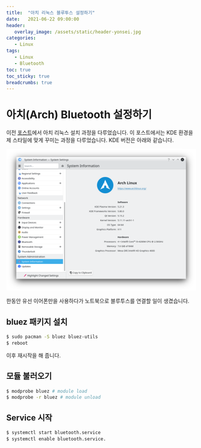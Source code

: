 ```yaml
---
title:  "아치 리눅스 블루투스 설정하기"
date:   2021-06-22 09:00:00
header:
   overlay_image: /assets/static/header-yonsei.jpg
categories: 
   - Linux
tags:
   - Linux
   - Bluetooth
toc: true
toc_sticky: true
breadcrumbs: true
---
```


# 아치(Arch) Bluetooth 설정하기

이전 [포스트](https://sjoon-oh.github.io/archivers/arch-installation)에서 아치 리눅스 설치 과정을 다루었습니다. 이 포스트에서는 KDE 환경을 제 스타일에 맞게 꾸미는 과정을 다루었습니다. KDE 버전은 아래와 같습니다.

![sc1](/assets/posts/2021-04-08-arch-kde-themes/screen1.png)

<!--more-->

한동안 유선 이어폰만을 사용하다가 노트북으로 블루투스를 연결할 일이 생겼습니다.

## bluez 패키지 설치

```bash
$ sudo pacman -S bluez bluez-utils
$ reboot
```

이후 재시작을 해 줍니다.

## 모듈 불러오기

```bash
$ modprobe bluez # module load
$ modprobe -r bluez # module unload
```

## Service 시작

```bash
$ systemctl start bluetooth.service
$ systemctl enable bluetooth.service.
```